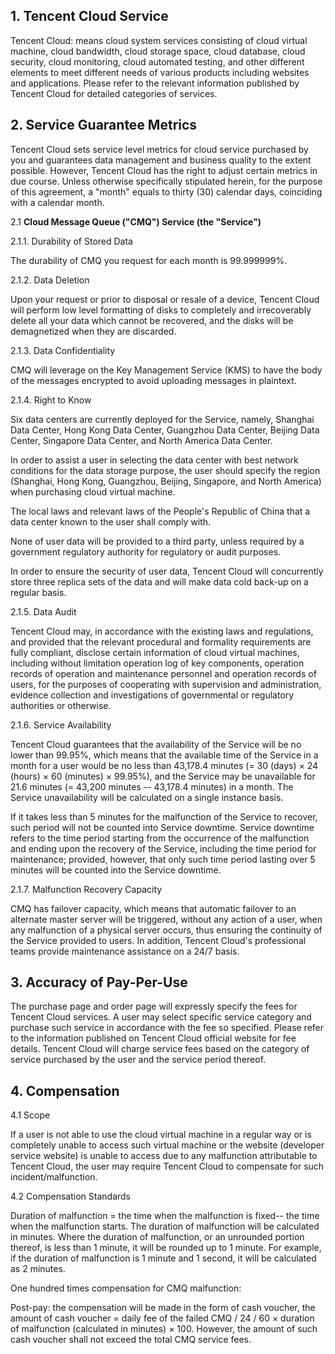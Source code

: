 ## 1.  Tencent Cloud Service

Tencent Cloud: means cloud system services consisting of cloud virtual machine, cloud bandwidth, cloud storage space, cloud database, cloud security, cloud monitoring, cloud automated testing, and other different elements to meet different needs of various products including websites and applications. Please refer to the relevant information published by Tencent Cloud for detailed categories of services.

## 2.  Service Guarantee Metrics

Tencent Cloud sets service level metrics for cloud service purchased by you and guarantees data management and business quality to the extent possible. However, Tencent Cloud has the right to adjust certain metrics in due course. Unless otherwise specifically stipulated herein, for the purpose of this agreement, a "month" equals to thirty (30) calendar days, coinciding with a calendar month.

2.1 **Cloud Message Queue ("CMQ") Service (the "Service")**

2.1.1.  Durability of Stored Data

The durability of CMQ you request for each month is 99.999999%.

2.1.2.  Data Deletion

Upon your request or prior to disposal or resale of a device, Tencent Cloud will perform low level formatting of disks to completely and irrecoverably delete all your data which cannot be recovered, and the disks will be demagnetized when they are discarded.

2.1.3.  Data Confidentiality

CMQ will leverage on the Key Management Service (KMS) to have the body of the messages encrypted to avoid uploading messages in plaintext.

2.1.4.  Right to Know

Six data centers are currently deployed for the Service, namely, Shanghai Data Center, Hong Kong Data Center, Guangzhou Data Center, Beijing Data Center, Singapore Data Center, and North America Data Center.

In order to assist a user in selecting the data center with best network conditions for the data storage purpose, the user should specify the region (Shanghai, Hong Kong, Guangzhou, Beijing, Singapore, and North America) when purchasing cloud virtual machine.

The local laws and relevant laws of the People's Republic of China that a data center known to the user shall comply with.

None of user data will be provided to a third party, unless required by a government regulatory authority for regulatory or audit purposes.

In order to ensure the security of user data, Tencent Cloud will concurrently store three replica sets of the data and will make data cold back-up on a regular basis.

2.1.5.  Data Audit

Tencent Cloud may, in accordance with the existing laws and regulations, and provided that the relevant procedural and formality requirements are fully compliant, disclose certain information of cloud virtual machines, including without limitation operation log of key components, operation records of operation and maintenance personnel and operation records of users, for the purposes of cooperating with supervision and administration, evidence collection and investigations of governmental or regulatory authorities or otherwise.

2.1.6.  Service Availability

Tencent Cloud guarantees that the availability of the Service will be no lower than 99.95%, which means that the available time of the Service in a month for a user would be no less than 43,178.4 minutes (= 30 (days) × 24 (hours) × 60 (minutes) × 99.95%), and the Service may be unavailable for 21.6 minutes (= 43,200 minutes -- 43,178.4 minutes) in a month. The Service unavailability will be calculated on a single instance basis.

If it takes less than 5 minutes for the malfunction of the Service to recover, such period will not be counted into Service downtime. Service downtime refers to the time period starting from the occurrence of the malfunction and ending upon the recovery of the Service, including the time period for maintenance; provided, however, that only such time period lasting over 5 minutes will be counted into the Service downtime.

2.1.7.  Malfunction Recovery Capacity

CMQ has failover capacity, which means that automatic failover to an alternate master server will be triggered, without any action of a user, when any malfunction of a physical server occurs, thus ensuring the continuity of the Service provided to users. In addition, Tencent Cloud's professional teams provide maintenance assistance on a 24/7 basis.

## 3.  Accuracy of Pay-Per-Use

The purchase page and order page will expressly specify the fees for Tencent Cloud services. A user may select specific service category and purchase such service in accordance with the fee so specified. Please refer to the information published on Tencent Cloud official website for fee details. Tencent Cloud will charge service fees based on the category of service purchased by the user and the service period thereof.

## 4.  Compensation

4.1  Scope

If a user is not able to use the cloud virtual machine in a regular way or is completely unable to access such virtual machine or the website (developer service website) is unable to access due to any malfunction attributable to Tencent Cloud, the user may require Tencent Cloud to compensate for such incident/malfunction.

4.2  Compensation Standards

Duration of malfunction = the time when the malfunction is fixed-- the time when the malfunction starts. The duration of malfunction will be calculated in minutes. Where the duration of malfunction, or an unrounded portion thereof, is less than 1 minute, it will be rounded up to 1 minute. For example, if the duration of malfunction is 1 minute and 1 second, it will be calculated as 2 minutes.

One hundred times compensation for CMQ malfunction:

Post-pay: the compensation will be made in the form of cash voucher, the amount of cash voucher = daily fee of the failed CMQ / 24 / 60 × duration of malfunction (calculated in minutes) × 100. However, the amount of such cash voucher shall not exceed the total CMQ service fees.
